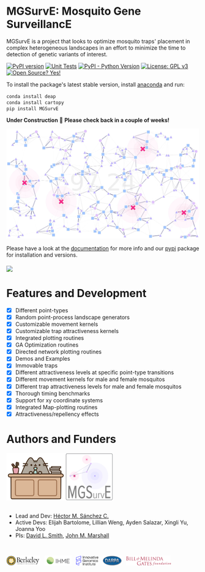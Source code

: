# MGSurvE: Mosquito Gene SurveillancE

MGSurvE is a project that looks to optimize mosquito traps' placement in complex heterogeneous landscapes in an effort to minimize the time to detection of genetic variants of interest.

[![PyPI version](https://badge.fury.io/py/MGSurvE.svg)](https://badge.fury.io/py/MGSurvE)
[![Unit Tests](https://github.com/chipdelmal/MGSurvE/actions/workflows/main.yml/badge.svg)](https://github.com/Chipdelmal/MGSurvE/tree/main/MGSurvE/test)
[![PyPI - Python Version](https://img.shields.io/pypi/pyversions/MGSurvE)](https://pypi.org/project/MGSurvE/)
[![License: GPL v3](https://img.shields.io/badge/License-GPLv3-blue.svg)](https://www.gnu.org/licenses/gpl-3.0)
[![Open Source? Yes!](https://badgen.net/badge/Open%20Source%20%3F/Yes%21/blue?icon=github)](https://github.com/Chipdelmal/MGSurvE)




To install the package's latest stable version, install [anaconda](https://docs.conda.io/projects/conda/en/latest/user-guide/install/download.html) and run:

```
conda install deap
conda install cartopy
pip install MGSurvE
```

**Under Construction** :construction: **Please check back in a couple of weeks!**

![landscape](https://github.com/Chipdelmal/MGSurvE/raw/main/img/demo.jpg)


Please have a look at the [documentation](https://chipdelmal.github.io/MGSurvE/) for more info and our [pypi](https://pypi.org/project/MGSurvE/) package for installation and versions.


[<img src="https://pypi.org/static/images/logo-large.6bdbb439.svg" height="50px" align="middle">](https://pypi.org/project/MGSurvE/)

# Features and Development

- [x] Different point-types
- [x] Random point-process landscape generators
- [x] Customizable movement kernels
- [x] Customizable trap attractiveness kernels
- [x] Integrated plotting routines
- [x] GA Optimization routines
- [x] Directed network plotting routines
- [x] Demos and Examples
- [x] Immovable traps
- [x] Different attractiveness levels at specific point-type transitions
- [x] Different movement kernels for male and female mosquitos
- [x] Different trap attractiveness levels for male and female mosquitos 
- [x] Thorough timing benchmarks
- [x] Support for xy coordinate systems
- [x] Integrated Map-plotting routines
- [x] Attractiveness/repellency effects

# Authors and Funders

<img src="https://raw.githubusercontent.com/Chipdelmal/pyMSync/master/media/pusheen.jpg" height="125px" align="middle"><img src="https://github.com/Chipdelmal/MGSurvE/blob/main/img/MGSurvE_Logo.png?raw=true" height="125px" align="middle"> <br><br>

* Lead and Dev: [Héctor M. Sánchez C.](https://chipdelmal.github.io/blog/)
* Active Devs: Elijah Bartolome, Lillian Weng, Ayden Salazar, Xingli Yu, Joanna Yoo
* PIs: [David L. Smith](http://www.healthdata.org/about/david-smith), [John M. Marshall](https://publichealth.berkeley.edu/people/john-marshall/)

<br>

<img src="https://github.com/Chipdelmal/MGSurvE/raw/main/img/berkeley.jpg" height="25px"> &nbsp; <img src="https://github.com/Chipdelmal/MGSurvE/raw/main/img/IHME.jpg" height="25px"> &nbsp;  <img src="https://github.com/Chipdelmal/MGSurvE/raw/main/img/IGI.png" height="25px"> &nbsp; <img src="https://github.com/Chipdelmal/MGSurvE/raw/main/img/DARPA.jpg" height="25px"> &nbsp; <img src="https://github.com/Chipdelmal/MGSurvE/raw/main/img/gates.jpg" height="25px">

